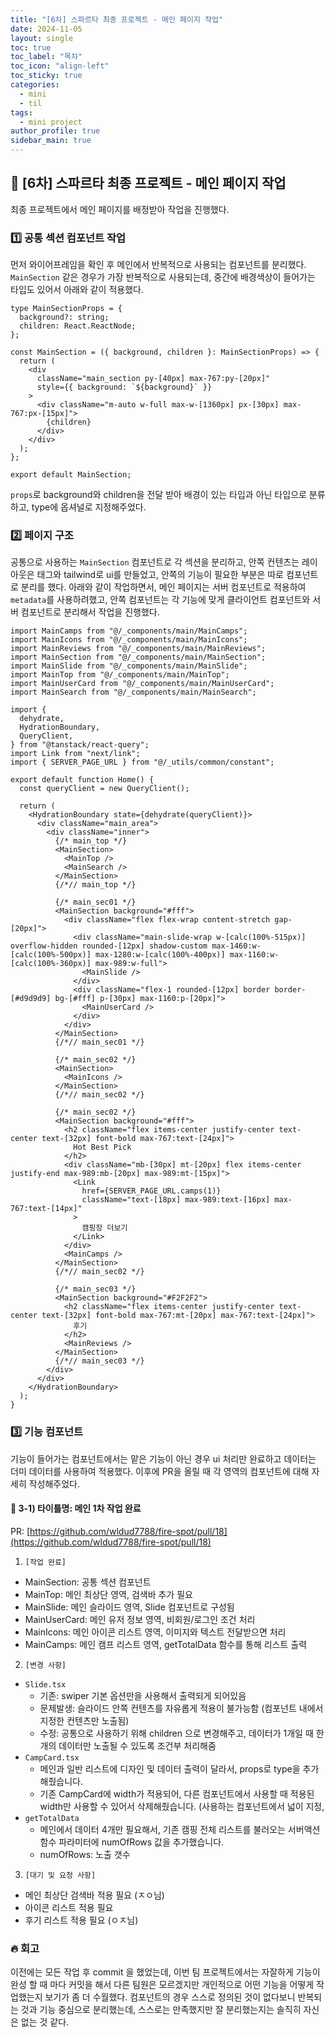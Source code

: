 ```yaml
---
title: "[6차] 스파르타 최종 프로젝트 - 메인 페이지 작업"
date: 2024-11-05
layout: single
toc: true
toc_label: "목차"
toc_icon: "align-left"
toc_sticky: true
categories:
  - mini
  - til
tags:
  - mini project
author_profile: true
sidebar_main: true
---
```


## :ledger: [6차] 스파르타 최종 프로젝트 - 메인 페이지 작업

최종 프로젝트에서 메인 페이지를 배정받아 작업을 진행했다.

### :one: 공통 섹션 컴포넌트 작업

먼저 와이어프레임을 확인 후 메인에서 반복적으로 사용되는 컴포넌트를 분리했다. `MainSection` 같은 경우가 가장 반복적으로 사용되는데, 중간에 배경색상이 들어가는 타입도 있어서 아래와 같이 적용했다.

```tsx
type MainSectionProps = {
  background?: string;
  children: React.ReactNode;
};

const MainSection = ({ background, children }: MainSectionProps) => {
  return (
    <div
      className="main_section py-[40px] max-767:py-[20px]"
      style={{ background: `${background}` }}
    >
      <div className="m-auto w-full max-w-[1360px] px-[30px] max-767:px-[15px]">
        {children}
      </div>
    </div>
  );
};

export default MainSection;
```

`props`로 background와 children을 전달 받아 배경이 있는 타입과 아닌 타입으로 분류하고, type에 옵셔널로 지정해주었다.

### :two: 페이지 구조

공통으로 사용하는 `MainSection` 컴포넌트로 각 섹션을 분리하고, 안쪽 컨텐츠는 레이아웃은 태그와 tailwind로 ui를 만들었고, 안쪽의 기능이 필요한 부분은 따로 컴포넌트로 분리를 했다. 아래와 같이 작업하면서, 메인 페이지는 서버 컴포넌트로 적용하여 `metadata`를 사용하려했고, 안쪽 컴포넌트는 각 기능에 맞게 클라이언트 컴포넌트와 서버 컴포넌트로 분리해서 작업을 진행했다.

```tsx
import MainCamps from "@/_components/main/MainCamps";
import MainIcons from "@/_components/main/MainIcons";
import MainReviews from "@/_components/main/MainReviews";
import MainSection from "@/_components/main/MainSection";
import MainSlide from "@/_components/main/MainSlide";
import MainTop from "@/_components/main/MainTop";
import MainUserCard from "@/_components/main/MainUserCard";
import MainSearch from "@/_components/main/MainSearch";

import {
  dehydrate,
  HydrationBoundary,
  QueryClient,
} from "@tanstack/react-query";
import Link from "next/link";
import { SERVER_PAGE_URL } from "@/_utils/common/constant";

export default function Home() {
  const queryClient = new QueryClient();

  return (
    <HydrationBoundary state={dehydrate(queryClient)}>
      <div className="main_area">
        <div className="inner">
          {/* main_top */}
          <MainSection>
            <MainTop />
            <MainSearch />
          </MainSection>
          {/*// main_top */}

          {/* main_sec01 */}
          <MainSection background="#fff">
            <div className="flex flex-wrap content-stretch gap-[20px]">
              <div className="main-slide-wrap w-[calc(100%-515px)] overflow-hidden rounded-[12px] shadow-custom max-1460:w-[calc(100%-500px)] max-1280:w-[calc(100%-400px)] max-1160:w-[calc(100%-360px)] max-989:w-full">
                <MainSlide />
              </div>
              <div className="flex-1 rounded-[12px] border border-[#d9d9d9] bg-[#fff] p-[30px] max-1160:p-[20px]">
                <MainUserCard />
              </div>
            </div>
          </MainSection>
          {/*// main_sec01 */}

          {/* main_sec02 */}
          <MainSection>
            <MainIcons />
          </MainSection>
          {/*// main_sec02 */}

          {/* main_sec02 */}
          <MainSection background="#fff">
            <h2 className="flex items-center justify-center text-center text-[32px] font-bold max-767:text-[24px]">
              Hot Best Pick
            </h2>
            <div className="mb-[30px] mt-[20px] flex items-center justify-end max-989:mb-[20px] max-989:mt-[15px]">
              <Link
                href={SERVER_PAGE_URL.camps(1)}
                className="text-[18px] max-989:text-[16px] max-767:text-[14px]"
              >
                캠핑장 더보기
              </Link>
            </div>
            <MainCamps />
          </MainSection>
          {/*// main_sec02 */}

          {/* main_sec03 */}
          <MainSection background="#F2F2F2">
            <h2 className="flex items-center justify-center text-center text-[32px] font-bold max-767:mt-[20px] max-767:text-[24px]">
              후기
            </h2>
            <MainReviews />
          </MainSection>
          {/*// main_sec03 */}
        </div>
      </div>
    </HydrationBoundary>
  );
}
```

### :three: 기능 컴포넌트

기능이 들어가는 컴포넌트에서는 맡은 기능이 아닌 경우 ui 처리만 완료하고 데이터는 더미 데이터를 사용하여 적용했다. 이후에 PR을 올릴 때 각 영역의 컴포넌트에 대해 자세히 작성해주었다.

#### :pushpin: 3-1) 타이틀명: 메인 1차 작업 완료

PR: [https://github.com/wldud7788/fire-spot/pull/18](https://github.com/wldud7788/fire-spot/pull/18)

1. `[작업 완료]`

- MainSection: 공통 섹션 컴포넌트
- MainTop: 메인 최상단 영역, 검색바 추가 필요
- MainSlide: 메인 슬라이드 영역, Slide 컴포넌트로 구성됨
- MainUserCard: 메인 유저 정보 영역, 비회원/로그인 조건 처리
- MainIcons: 메인 아이콘 리스트 영역, 이미지와 텍스트 전달받으면 처리
- MainCamps: 메인 캠프 리스트 영역, getTotalData 함수를 통해 리스트 출력

2. `[변경 사항]`

- `Slide.tsx`
  - 기존: swiper 기본 옵션만을 사용해서 출력되게 되어있음
  - 문제발생: 슬라이드 안쪽 컨텐츠를 자유롭게 적용이 불가능함 (컴포넌트 내에서 지정한 컨텐츠만 노출됨)
  - 수정: 공통으로 사용하기 위해 children 으로 변경해주고, 데이터가 1개일 때 한개의 데이터만 노출될 수 있도록 조건부 처리해줌
- `CampCard.tsx`
  - 메인과 일반 리스트에 디자인 및 데이터 출력이 달라서, props로 type을 추가해줬습니다.
  - 기존 CampCard에 width가 적용되어, 다른 컴포넌트에서 사용할 때 적용된 width만 사용할 수 있어서 삭제해줬습니다. (사용하는 컴포넌트에서 넓이 지정,
- `getTotalData`
  - 메인에서 데이터 4개만 필요해서, 기존 캠핑 전체 리스트를 불러오는 서버액션 함수 파라미터에 numOfRows 값을 추가했습니다.
  - numOfRows: 노출 갯수

3. `[대기 및 요청 사항]`

- 메인 최상단 검색바 적용 필요 (ㅈㅇ님)
- 아이콘 리스트 적용 필요
- 후기 리스트 적용 필요 (ㅇㅈ님)

### :fire: 회고

이전에는 모든 작업 후 commit 을 했었는데, 이번 팀 프로젝트에서는 자잘하게 기능이 완성 할 때 마다 커밋을 해서 다른 팀원은 모르겠지만 개인적으로 어떤 기능을 어떻게 작업했는지 보기가 좀 더 수월했다. 컴포넌트의 경우 스스로 정의된 것이 없다보니 반복되는 것과 기능 중심으로 분리했는데, 스스로는 만족했지만 잘 분리했는지는 솔직히 자신은 없는 것 같다.
